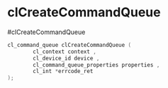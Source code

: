 
# clCreateCommandQueue
#clCreateCommandQueue

```c++
cl_command_queue clCreateCommandQueue (
		cl_context context ,
		cl_device_id device ,
		cl_command_queue_properties properties ,
		cl_int *errcode_ret 
);
```









